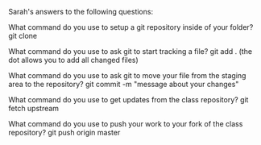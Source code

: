 Sarah's answers to the following questions:

What command do you use to setup a git repository inside of your folder?
git clone <insert the copied URL from GitHub>

What command do you use to ask git to start tracking a file?
git add . (the dot allows you to add all changed files)

What command do you use to ask git to move your file from the staging area to the repository?
git commit -m "message about your changes"

What command do you use to get updates from the class repository?
git fetch upstream

What command do you use to push your work to your fork of the class repository?
git push origin master
